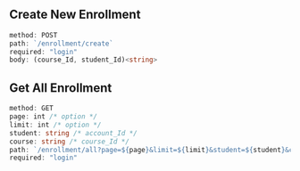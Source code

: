 ## **Create New Enrollment**

```ts
method: POST
path: `/enrollment/create`
required: "login"
body: (course_Id, student_Id)<string>
```

## **Get All Enrollment**

```ts
method: GET
page: int /* option */
limit: int /* option */
student: string /* account_Id */
course: string /* course_Id */
path: `/enrollment/all?page=${page}&limit=${limit}&student=${student}&course=${course}`
required: "login"
```
